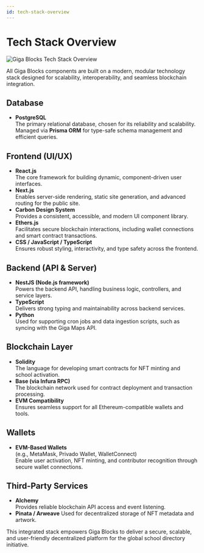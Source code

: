 ```yaml
---
id: tech-stack-overview
---
```

# Tech Stack Overview

![Giga Blocks Tech Stack Overview](https://assets.rumsan.net/rumsan-test/giga-nft2---rumsan-x-giga-tech-stack.jpg)

All Giga Blocks components are built on a modern, modular technology stack designed for scalability, interoperability, and seamless blockchain integration.


## Database

- **PostgreSQL**  
  The primary relational database, chosen for its reliability and scalability.  
  Managed via **Prisma ORM** for type-safe schema management and efficient queries.


## Frontend (UI/UX)

- **React.js**  
  The core framework for building dynamic, component-driven user interfaces.
- **Next.js**  
  Enables server-side rendering, static site generation, and advanced routing for the public site.
- **Carbon Design System**  
  Provides a consistent, accessible, and modern UI component library.
- **Ethers.js**  
  Facilitates secure blockchain interactions, including wallet connections and smart contract transactions.
- **CSS / JavaScript / TypeScript**  
  Ensures robust styling, interactivity, and type safety across the frontend.


## Backend (API & Server)

- **NestJS (Node.js framework)**  
  Powers the backend API, handling business logic, controllers, and service layers.
- **TypeScript**  
  Delivers strong typing and maintainability across backend services.
- **Python**  
  Used for supporting cron jobs and data ingestion scripts, such as syncing with the Giga Maps API.

## Blockchain Layer

- **Solidity**  
  The language for developing smart contracts for NFT minting and school activation.
- **Base (via Infura RPC)**  
  The blockchain network used for contract deployment and transaction processing.
- **EVM Compatibility**  
  Ensures seamless support for all Ethereum-compatible wallets and tools.

## Wallets

- **EVM-Based Wallets**  
  (e.g., MetaMask, Privado Wallet, WalletConnect)  
  Enable user activation, NFT minting, and contributor recognition through secure wallet connections.


## Third-Party Services

- **Alchemy**  
  Provides reliable blockchain API access and event listening.
- **Pinata / Arweave** 
  Used for decentralized storage of NFT metadata and artwork.


This integrated stack empowers Giga Blocks to deliver a secure, scalable, and user-friendly decentralized platform for the global school directory initiative.